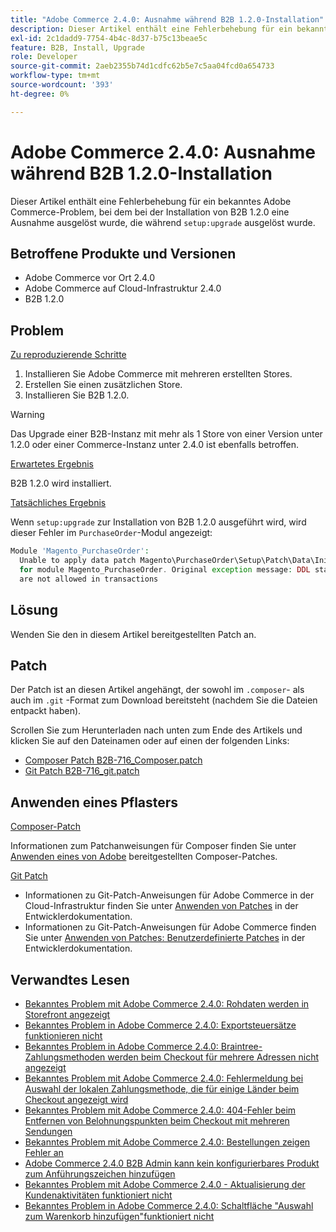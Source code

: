 ```yaml
---
title: "Adobe Commerce 2.4.0: Ausnahme während B2B 1.2.0-Installation"
description: Dieser Artikel enthält eine Fehlerbehebung für ein bekanntes Adobe Commerce-Problem, das bei der Installation von B2B 1.2.0 für eine Ausnahme ausgelöst wurde, die während "setup:upgrade"ausgelöst wurde.
exl-id: 2c1dadd9-7754-4b4c-8d37-b75c13beae5c
feature: B2B, Install, Upgrade
role: Developer
source-git-commit: 2aeb2355b74d1cdfc62b5e7c5aa04fcd0a654733
workflow-type: tm+mt
source-wordcount: '393'
ht-degree: 0%

---
```


# Adobe Commerce 2.4.0: Ausnahme während B2B 1.2.0-Installation

Dieser Artikel enthält eine Fehlerbehebung für ein bekanntes Adobe Commerce-Problem, bei dem bei der Installation von B2B 1.2.0 eine Ausnahme ausgelöst wurde, die während `setup:upgrade` ausgelöst wurde.

## Betroffene Produkte und Versionen

* Adobe Commerce vor Ort 2.4.0
* Adobe Commerce auf Cloud-Infrastruktur 2.4.0
* B2B 1.2.0

## Problem

<u>Zu reproduzierende Schritte</u>

1. Installieren Sie Adobe Commerce mit mehreren erstellten Stores.
1. Erstellen Sie einen zusätzlichen Store.
1. Installieren Sie B2B 1.2.0.

>[!WARNING]
>
>Das Upgrade einer B2B-Instanz mit mehr als 1 Store von einer Version unter 1.2.0 oder einer Commerce-Instanz unter 2.4.0 ist ebenfalls betroffen.

<u>Erwartetes Ergebnis</u>

B2B 1.2.0 wird installiert.

<u>Tatsächliches Ergebnis</u>

Wenn `setup:upgrade` zur Installation von B2B 1.2.0 ausgeführt wird, wird dieser Fehler im `PurchaseOrder`-Modul angezeigt:

```php
Module 'Magento_PurchaseOrder':
  Unable to apply data patch Magento\PurchaseOrder\Setup\Patch\Data\InitPurchaseOrderSalesSequence
  for module Magento_PurchaseOrder. Original exception message: DDL statements
  are not allowed in transactions
```

## Lösung

Wenden Sie den in diesem Artikel bereitgestellten Patch an.

## Patch

Der Patch ist an diesen Artikel angehängt, der sowohl im `.composer`- als auch im `.git` -Format zum Download bereitsteht (nachdem Sie die Dateien entpackt haben).

Scrollen Sie zum Herunterladen nach unten zum Ende des Artikels und klicken Sie auf den Dateinamen oder auf einen der folgenden Links:

* [Composer Patch B2B-716\_Composer.patch](assets/B2B-716_composer.patch.zip)
* [Git Patch B2B-716\_git.patch](assets/B2B-716_git.patch.zip)

## Anwenden eines Pflasters

<u>Composer-Patch </u>

Informationen zum Patchanweisungen für Composer finden Sie unter [Anwenden eines von Adobe](/help/how-to/general/how-to-apply-a-composer-patch-provided-by-magento.md) bereitgestellten Composer-Patches.

<u>Git Patch </u>

* Informationen zu Git-Patch-Anweisungen für Adobe Commerce in der Cloud-Infrastruktur finden Sie unter [Anwenden von Patches](https://experienceleague.adobe.com/en/docs/commerce-cloud-service/user-guide/develop/upgrade/apply-patches) in der Entwicklerdokumentation.
* Informationen zu Git-Patch-Anweisungen für Adobe Commerce finden Sie unter [Anwenden von Patches: Benutzerdefinierte Patches](https://experienceleague.adobe.com/en/docs/commerce-operations/upgrade-guide/patches/overview#custom-patches) in der Entwicklerdokumentation.

## Verwandtes Lesen

* [Bekanntes Problem mit Adobe Commerce 2.4.0: Rohdaten werden in Storefront angezeigt](/help/troubleshooting/storefront/magento-2-4-0-issue-storefront-raw-message-data-display.md)
* [Bekanntes Problem in Adobe Commerce 2.4.0: Exportsteuersätze funktionieren nicht](/help/troubleshooting/miscellaneous/magento-2-4-0-known-issue-export-tax-rates-does-not-work.md)
* [Bekanntes Problem in Adobe Commerce 2.4.0: Braintree-Zahlungsmethoden werden beim Checkout für mehrere Adressen nicht angezeigt](/help/troubleshooting/payments/magento-2-4-0-braintree-not-in-multiple-addresses-checkout.md)
* [Bekanntes Problem mit Adobe Commerce 2.4.0: Fehlermeldung bei Auswahl der lokalen Zahlungsmethode, die für einige Länder beim Checkout angezeigt wird](/help/troubleshooting/payments/magento-2-4-0-checkout-error-selecting-local-payments.md)
* [Bekanntes Problem mit Adobe Commerce 2.4.0: 404-Fehler beim Entfernen von Belohnungspunkten beim Checkout mit mehreren Sendungen](/help/troubleshooting/storefront/magento-2-4-0-404-error-removing-rewards-points-on-multi-shipping-checkout.md)
* [Bekanntes Problem mit Adobe Commerce 2.4.0: Bestellungen zeigen Fehler an](/help/troubleshooting/storefront/magento-2-4-0-known-issue-orders-display-error.md)
* [Adobe Commerce 2.4.0 B2B Admin kann kein konfigurierbares Produkt zum Anführungszeichen hinzufügen](/help/troubleshooting/miscellaneous/magento-2-4-0-b2b-admin-can-t-add-configurable-product-to-quote.md)
* [Bekanntes Problem mit Adobe Commerce 2.4.0 - Aktualisierung der Kundenaktivitäten funktioniert nicht](/help/troubleshooting/miscellaneous/magento-2-4-0-refresh-on-customer-activities-does-not-work.md)
* [Bekanntes Problem in Adobe Commerce 2.4.0: Schaltfläche &quot;Auswahl zum Warenkorb hinzufügen&quot;funktioniert nicht](/help/troubleshooting/miscellaneous/magento-2-4-0-add-selections-to-my-cart-does-not-work.md)
